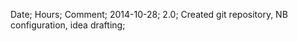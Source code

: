 Date;           Hours;      Comment;
2014-10-28;     2.0;        Created git repository, NB configuration, idea drafting;
